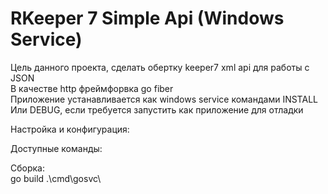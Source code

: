 # RKeeper 7 Simple Api (Windows Service)

Цель данного проекта, сделать обертку keeper7 xml api для работы с JSON  
В качестве http фреймфорвка go fiber  
Приложение устанавливается как windows service командами INSTALL  
Или DEBUG, если требуется запустить как приложение для отладки

Настройка и конфигурация:

Доступные команды:

Сборка:  
go build .\cmd\gosvc\
